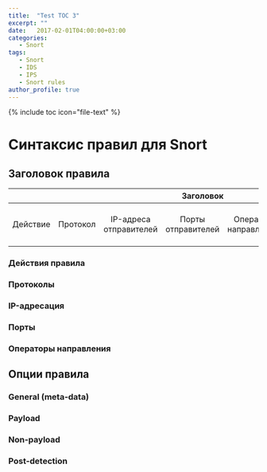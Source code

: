 ```yaml
---
title:  "Test TOC 3"
excerpt: ""
date:   2017-02-01T04:00:00+03:00
categories:
   - Snort
tags:
   - Snort
   - IDS
   - IPS
   - Snort rules
author_profile: true
---
```


{% include toc icon="file-text" %}


# Синтаксис правил для Snort

## Заголовок правила

<table style="text-align: center;">
  <thead>
    <tr>
      <th colspan="7">Заголовок</th>
      <th colspan="4">Опции</th>
    </tr>
  </thead>
  <tbody>
    <tr>
      <td> Действие</td>
      <td> Протокол</td>
      <td> IP-адреса отправителей</td>
      <td> Порты отправителей</td>
      <td> Оператор направления</td>
      <td> IP-адреса получателей</td>
      <td> Порты получателей</td>
      <td> [Мета данные]</td>
      <td> [Данные в полезной нагрузке]</td>
      <td> [Данные в заголовке]</td>
      <td> [Действие после обнаружения]</td>
    </tr>
  </tbody>
</table>

### Действия правила

### Протоколы

### IP-адресация

### Порты

### Операторы направления



## Опции правила

### General (meta-data)

### Payload

### Non-payload

### Post-detection
